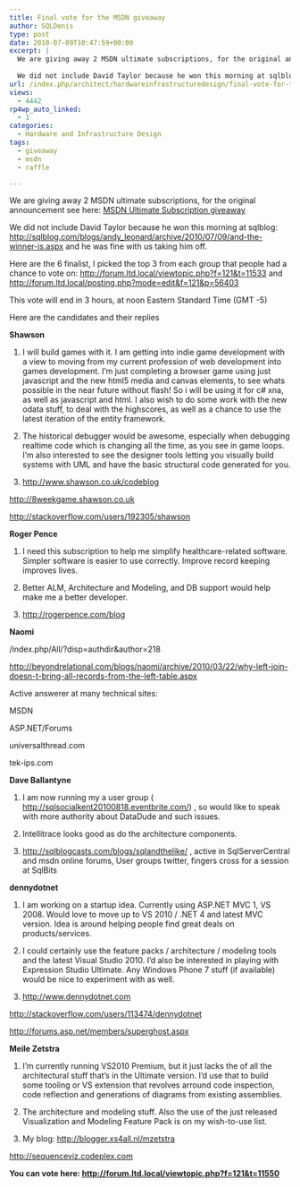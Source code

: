 ```yaml
---
title: Final vote for the MSDN giveaway
author: SQLDenis
type: post
date: 2010-07-09T10:47:59+00:00
excerpt: |
  We are giving away 2 MSDN ultimate subscriptions, for the original announcement see here: MSDN Ultimate Subscription giveaway
  
  We did not include David Taylor because he won this morning at sqlblog: http://sqlblog.com/blogs/andy_leonard/archive/2010/0&hellip;
url: /index.php/architect/hardwareinfrastructuredesign/final-vote-for-the-msdn-giveaway/
views:
  - 4442
rp4wp_auto_linked:
  - 1
categories:
  - Hardware and Infrastructure Design
tags:
  - giveaway
  - msdn
  - raffle

---
```

We are giving away 2 MSDN ultimate subscriptions, for the original announcement see here: [MSDN Ultimate Subscription giveaway][1]

We did not include David Taylor because he won this morning at sqlblog: http://sqlblog.com/blogs/andy_leonard/archive/2010/07/09/and-the-winner-is.aspx and he was fine with us taking him off.

Here are the 6 finalist, I picked the top 3 from each group that people had a chance to vote on: http://forum.ltd.local/viewtopic.php?f=121&t=11533 and http://forum.ltd.local/posting.php?mode=edit&f=121&p=56403

This vote will end in 3 hours, at noon Eastern Standard Time (GMT -5)
  
Here are the candidates and their replies

**Shawson**
  
1) I will build games with it. I am getting into indie game development with a view to moving from my current profession of web development into games development. I&#8217;m just completing a browser game using just javascript and the new html5 media and canvas elements, to see whats possible in the near future without flash! So i will be using it for c# xna, as well as javascript and html. I also wish to do some work with the new odata stuff, to deal with the highscores, as well as a chance to use the latest iteration of the entity framework. 

2) The historical debugger would be awesome, especially when debugging realtime code which is changing all the time, as you see in game loops. I&#8217;m also interested to see the designer tools letting you visually build systems with UML and have the basic structural code generated for you. 

3) http://www.shawson.co.uk/codeblog
  
http://8weekgame.shawson.co.uk
  
http://stackoverflow.com/users/192305/shawson

**Roger Pence**
  
1. I need this subscription to help me simplify healthcare-related software. Simpler software is easier to use correctly. Improve record keeping improves lives.
  
2. Better ALM, Architecture and Modeling, and DB support would help make me a better developer.
  
3. http://rogerpence.com/blog

**Naomi**
  
/index.php/All/?disp=authdir&author=218
  
http://beyondrelational.com/blogs/naomi/archive/2010/03/22/why-left-join-doesn-t-bring-all-records-from-the-left-table.aspx

Active answerer at many technical sites:

MSDN
  
ASP.NET/Forums
  
universalthread.com
  
tek-ips.com

**Dave Ballantyne**
  
1) I am now running my a user group ( http://sqlsocialkent20100818.eventbrite.com/) , so would like to speak with more authority about DataDude and such issues.
  
2) Intellitrace looks good as do the architecture components.
  
3) http://sqlblogcasts.com/blogs/sqlandthelike/ , active in SqlServerCentral and msdn online forums, User groups twitter, fingers cross for a session at SqlBits

**dennydotnet**
  
1. I am working on a startup idea. Currently using ASP.NET MVC 1, VS 2008. Would love to move up to VS 2010 / .NET 4 and latest MVC version. Idea is around helping people find great deals on products/services.

2. I could certainly use the feature packs / architecture / modeling tools and the latest Visual Studio 2010. I&#8217;d also be interested in playing with Expression Studio Ultimate. Any Windows Phone 7 stuff (if available) would be nice to experiment with as well.

3. http://www.dennydotnet.com
  
http://stackoverflow.com/users/113474/dennydotnet
  
http://forums.asp.net/members/superghost.aspx

**Meile Zetstra**
  
1) I&#8217;m currently running VS2010 Premium, but it just lacks the of all the architectural stuff that&#8217;s in the Ultimate version. I&#8217;d use that to build some tooling or VS extension that revolves arround code inspection, code reflection and generations of diagrams from existing assemblies.

2) The architecture and modeling stuff. Also the use of the just released Visualization and Modeling Feature Pack is on my wish-to-use list.

3) My blog: http://blogger.xs4all.nl/mzetstra
  
http://sequenceviz.codeplex.com

**You can vote here: http://forum.ltd.local/viewtopic.php?f=121&t=11550**

 [1]: /index.php/Architect/HardwareInfrastructureDesign/msdn-ultimate-subscription-giveaway